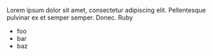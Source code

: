 Lorem ipsum dolor sit amet, consectetur adipiscing elit. Pellentesque pulvinar ex et semper semper. Donec. Ruby

* foo
* bar 
* baz
